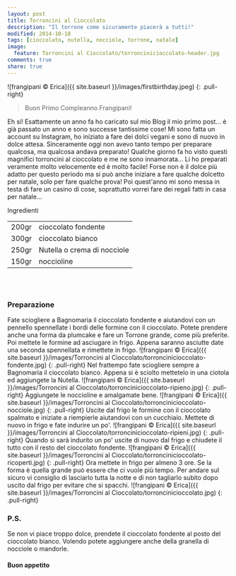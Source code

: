 ```yaml
---
layout: post
title: Torroncini al Cioccolato
description: "Il torrone come sicuramente piacerà a tutti!"
modified: 2014-10-18
tags: [cioccolato, nutella, nocciole, torrone, natale]
image:
  feature: Torroncini al Cioccolato/torroncinicioccolato-header.jpg
comments: true
share: true
---
```


![frangipani © Erica]({{ site.baseurl }}/images/firstbirthday.jpeg)
{: .pull-right}

> Buon Primo Compleanno Frangipani!

Eh si! Esattamente un anno fa ho caricato sul mio Blog il mio primo post... è già passato un anno e sono successe tantissime cose! Mi sono fatta un account su Instagram, ho iniziato a fare dei dolci vegani e sono di nuovo in dolce attesa. Sinceramente oggi non avevo tanto tempo per preparare qualcosa, ma qualcosa andava preparato! Qualche giorno fa ho visto questi magnifici torroncini al cioccolato e me ne sono innamorata... Li ho preparati veramente molto velocemente ed è molto facile! Forse non è il dolce più adatto per questo periodo ma si può anche iniziare a fare qualche dolcetto per natale, solo per fare qualche prova! Poi quest'anno mi sono messa in testa di fare un casino di cose, soprattutto vorrei fare dei regali fatti in casa per natale...


<div class="ingredients">
  <div class="ingredients-title">Ingredienti</div>
  <table>
    <tbody>
      </tr>
      <tr>
        <td>200gr</td>
        <td>cioccolato fondente</td>
      </tr>
      <tr>
        <td>300gr</td>
        <td>cioccolato bianco</td>
      </tr>
      <tr>
        <td>250gr</td>
        <td>Nutella o crema di nocciole</td>
      </tr>
      <tr>
        <td>150gr</td>
        <td>noccioline</td>       
      </tr>
    </tbody>
  </table>
  <br></br>
</div>


<h3>
	<font color="grey">
		<i class="icon-cogs"></i>
	</font> Preparazione
</h3>

Fate sciogliere a Bagnomaria il cioccolato fondente e aiutandovi con un pennello spennellate i bordi delle formine con il cioccolato. Potete prendere anche una forma da plumcake e fare un Torrone grande, come più preferite. Poi mettete le formine ad asciugare in frigo. Appena saranno asciutte date una seconda spennellata e rimettete in frigo. 
![frangipani © Erica]({{ site.baseurl }}/images/Torroncini al Cioccolato/torroncinicioccolato-fondente.jpg)
{: .pull-right}
Nel frattempo fate sciogliere sempre a Bagnomaria il cioccolato bianco. Appena si è sciolto mettetelo in una ciotola ed aggiungete la Nutella.
![frangipani © Erica]({{ site.baseurl }}/images/Torroncini al Cioccolato/torroncinicioccolato-ripieno.jpg)
{: .pull-right}
Aggiungete le noccioline e amalgamate bene.
![frangipani © Erica]({{ site.baseurl }}/images/Torroncini al Cioccolato/torroncinicioccolato-nocciole.jpg)
{: .pull-right}
Uscite dal frigo le formine con il cioccolato spalmato e iniziate a riempierle aiutandovi con un cucchiaio. Mettete di nuovo in frigo e fate indurire un po'.
![frangipani © Erica]({{ site.baseurl }}/images/Torroncini al Cioccolato/torroncinicioccolato-ripieni.jpg)
{: .pull-right}
Quando si sarà indurito un po' uscite di nuovo dal frigo e chiudete il tutto con il resto del cioccolato fondente.
![frangipani © Erica]({{ site.baseurl }}/images/Torroncini al Cioccolato/torroncinicioccolato-ricoperti.jpg)
{: .pull-right}
Ora mettete in frigo per almeno 3 ore. Se la forma è quella grande può essere che ci vuole più tempo. Per andare sul sicuro vi consiglio di lasciarlo tutta la notte e di non tagliarlo subito dopo uscito dal frigo per evitare che si spacchi.
![frangipani © Erica]({{ site.baseurl }}/images/Torroncini al Cioccolato/torroncinicioccolato.jpg)
{: .pull-right}

<h3>
  <font color="#FFCC00">
    <i class="icon-lightbulb"></i>
  </font> P.S.
</h3>

Se non vi piace troppo dolce, prendete il cioccolato fondente al posto del cioccolato bianco. Volendo potete aggiungere anche della granella di nocciole o mandorle.

<h4>Buon appetito
  <font color="red">
    <i class="icon-smile"></i>
  </font>
</h4>